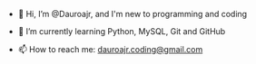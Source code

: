 - 👋 Hi, I’m @Dauroajr, and I'm new to programming and coding

- 🌱 I’m currently learning Python, MySQL, Git and GitHub

- 📫 How to reach me: dauroajr.coding@gmail.com

<!---
Dauroajr/Dauroajr is a ✨ special ✨ repository because its `README.md` (this file) appears on your GitHub profile.
You can click the Preview link to take a look at your changes.
--->
